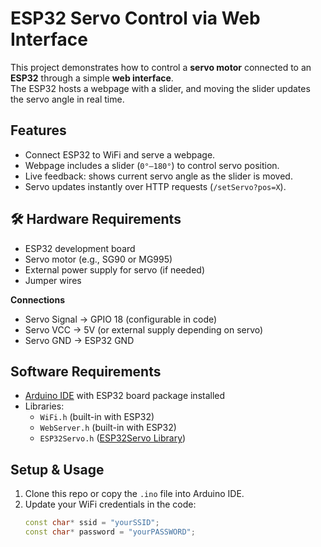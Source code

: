 # ESP32 Servo Control via Web Interface

This project demonstrates how to control a **servo motor** connected to an **ESP32** through a simple **web interface**.  
The ESP32 hosts a webpage with a slider, and moving the slider updates the servo angle in real time.



##  Features
- Connect ESP32 to WiFi and serve a webpage.
- Webpage includes a slider (`0°–180°`) to control servo position.
- Live feedback: shows current servo angle as the slider is moved.
- Servo updates instantly over HTTP requests (`/setServo?pos=X`).



## 🛠 Hardware Requirements
- ESP32 development board  
- Servo motor (e.g., SG90 or MG995)  
- External power supply for servo (if needed)  
- Jumper wires  

**Connections**
- Servo Signal → GPIO 18 (configurable in code)
- Servo VCC → 5V (or external supply depending on servo)
- Servo GND → ESP32 GND



##  Software Requirements
- [Arduino IDE](https://www.arduino.cc/en/software) with ESP32 board package installed
- Libraries:
  - `WiFi.h` (built-in with ESP32)
  - `WebServer.h` (built-in with ESP32)
  - `ESP32Servo.h` ([ESP32Servo Library](https://github.com/madhephaestus/ESP32Servo))



##  Setup & Usage
1. Clone this repo or copy the `.ino` file into Arduino IDE.
2. Update your WiFi credentials in the code:
   ```cpp
   const char* ssid = "yourSSID";
   const char* password = "yourPASSWORD";
